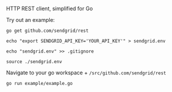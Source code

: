 HTTP REST client, simplified for Go

Try out an example:

`go get github.com/sendgrid/rest`

`echo "export SENDGRID_API_KEY='YOUR_API_KEY'" > sendgrid.env`

`echo "sendgrid.env" >> .gitignore`

`source ./sendgrid.env`

Navigate to your go workspace + `/src/github.com/sendgrid/rest`

`go run example/example.go`
